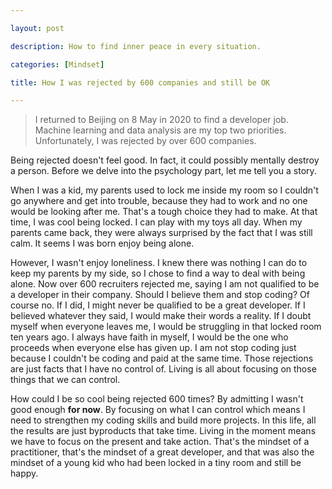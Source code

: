 ```yaml
---

layout: post

description: How to find inner peace in every situation.

categories: [Mindset]

title: How I was rejected by 600 companies and still be OK

---
```


> I returned to Beijing on 8 May in 2020 to find a developer job. Machine learning and data analysis are my top two priorities. Unfortunately, I was rejected by over 600 companies.



Being rejected doesn't feel good. In fact, it could possibly mentally destroy a person. Before we delve into the psychology part, let me tell you a story. 

When I was a kid, my parents used to lock me inside my room so I couldn't go anywhere and get into trouble, because they had to work and no one would be looking after me. That's a tough choice they had to make. At that time, I was cool being locked. I can play with my toys all day. When my parents came back, they were always surprised by the fact that I was still calm. It seems I was born enjoy being alone.

However,  I wasn't enjoy loneliness. I knew there was nothing I can do to keep my parents by my side, so I chose to find a way to deal with being alone. Now over 600 recruiters rejected me, saying I am not qualified to be a developer in their company. Should I believe them and stop coding? Of course no. If I did, I might never be qualified to be a great developer. If I believed whatever they said, I would make their words a reality. If I doubt myself when everyone leaves me, I would be struggling in that locked room ten years ago. I always have faith in myself, I would be the one who proceeds when everyone else has given up. I am not stop coding just because I couldn't be coding and paid at the same time. Those rejections are just facts that I have no control of. Living is all about focusing on those things that we can control. 

How could I be so cool being rejected 600 times? By admitting I wasn't good enough **for now**. By focusing on what I can control which means I need to strengthen my coding skills and build more projects. In this life, all the results are just byproducts that take time. Living in the moment means we have to focus on the present and take action. That's the mindset of a practitioner, that's the mindset of a great developer, and that was also the mindset of a young kid who had been locked in a tiny room and still be happy.